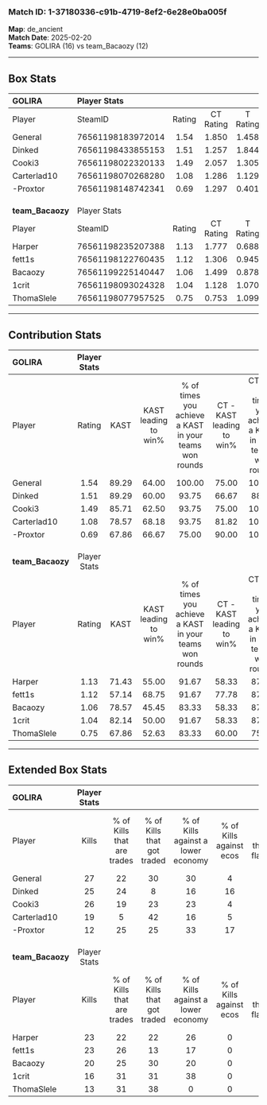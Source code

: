 ### Match ID: 1-37180336-c91b-4719-8ef2-6e28e0ba005f  
**Map**: de_ancient  
**Match Date**: 2025-02-20  
**Teams**: GOLIRA (16) vs team_Bacaozy (12)  

---  

## Box Stats  

| **GOLIRA**       | Player Stats      |        |           |          |       |       |       |         |        |      |     |
| :- | :- | :-: | :-: | :-: | :-: | :-: | :-: | :-: | :-: | :-: | :-: |
| Player           | SteamID           | Rating | CT Rating | T Rating | KAST  |  ADR  | Kills | Assists | Deaths | K/D  | HS% |
| General          | 76561198183972014 |  1.54  |   1.850   |  1.458   | 89.29 | 99.0  |  27   |   12    |   19   | 1.42 | 59  |
| Dinked           | 76561198433855153 |  1.51  |   1.257   |  1.844   | 89.29 | 86.8  |  25   |   10    |   15   | 1.67 | 36  |
| Cooki3           | 76561198022320133 |  1.49  |   2.057   |  1.305   | 85.71 | 113.1 |  26   |   11    |   21   | 1.24 | 42  |
| Carterlad10      | 76561198070268280 |  1.08  |   1.286   |  1.129   | 78.57 | 70.8  |  19   |    9    |   21   | 0.90 | 47  |
| -Proxtor         | 76561198148742341 |  0.69  |   1.297   |  0.401   | 67.86 | 48.7  |  12   |    7    |   22   | 0.55 | 50  |
|                  |                   |        |           |          |       |       |       |         |        |      |     |
|                  |                   |        |           |          |       |       |       |         |        |      |     |
|                  |                   |        |           |          |       |       |       |         |        |      |     |
| **team_Bacaozy** | Player Stats      |        |           |          |       |       |       |         |        |      |     |
| Player           | SteamID           | Rating | CT Rating | T Rating | KAST  |  ADR  | Kills | Assists | Deaths | K/D  | HS% |
| Harper           | 76561198235207388 |  1.13  |   1.777   |  0.688   | 71.43 | 70.0  |  23   |    5    |   21   | 1.10 | 52  |
| fett1s           | 76561198122760435 |  1.12  |   1.306   |  0.945   | 57.14 | 87.6  |  23   |    3    |   19   | 1.21 | 47  |
| Bacaozy          | 76561199225140447 |  1.06  |   1.499   |  0.878   | 78.57 | 73.0  |  20   |    8    |   24   | 0.83 | 55  |
| 1crit            | 76561198093024328 |  1.04  |   1.128   |  1.070   | 82.14 | 88.1  |  16   |   17    |   24   | 0.67 | 50  |
| ThomaSlele       | 76561198077957525 |  0.75  |   0.753   |  1.099   | 67.86 | 71.5  |  13   |    6    |   24   | 0.54 | 69  |
---  

## Contribution Stats  

| **GOLIRA**       | Player Stats |       |                      |                                                        |                           |                                                             |                          |                                                            |
| :- | :-: | :-: | :-: | :-: | :-: | :-: | :-: | :-: |
| Player           |    Rating    | KAST  | KAST leading to win% | % of times you achieve a KAST in your teams won rounds | CT - KAST leading to win% | CT - % of times you achieve a KAST in your teams won rounds | T - KAST leading to win% | T - % of times you achieve a KAST in your teams won rounds |
| General          |     1.54     | 89.29 |        64.00         |                         100.00                         |           75.00           |                           100.00                            |          53.85           |                           100.00                           |
| Dinked           |     1.51     | 89.29 |        60.00         |                         93.75                          |           66.67           |                            88.89                            |          53.85           |                           100.00                           |
| Cooki3           |     1.49     | 85.71 |        62.50         |                         93.75                          |           75.00           |                           100.00                            |          50.00           |                           85.71                            |
| Carterlad10      |     1.08     | 78.57 |        68.18         |                         93.75                          |           81.82           |                           100.00                            |          54.55           |                           85.71                            |
| -Proxtor         |     0.69     | 67.86 |        66.67         |                         75.00                          |           90.00           |                           100.00                            |          37.50           |                           42.86                            |
|                  |              |       |                      |                                                        |                           |                                                             |                          |                                                            |
|                  |              |       |                      |                                                        |                           |                                                             |                          |                                                            |
|                  |              |       |                      |                                                        |                           |                                                             |                          |                                                            |
| **team_Bacaozy** | Player Stats |       |                      |                                                        |                           |                                                             |                          |                                                            |
| Player           |    Rating    | KAST  | KAST leading to win% | % of times you achieve a KAST in your teams won rounds | CT - KAST leading to win% | CT - % of times you achieve a KAST in your teams won rounds | T - KAST leading to win% | T - % of times you achieve a KAST in your teams won rounds |
| Harper           |     1.13     | 71.43 |        55.00         |                         91.67                          |           58.33           |                            87.50                            |          50.00           |                           100.00                           |
| fett1s           |     1.12     | 57.14 |        68.75         |                         91.67                          |           77.78           |                            87.50                            |          57.14           |                           100.00                           |
| Bacaozy          |     1.06     | 78.57 |        45.45         |                         83.33                          |           58.33           |                            87.50                            |          30.00           |                           75.00                            |
| 1crit            |     1.04     | 82.14 |        50.00         |                         91.67                          |           58.33           |                            87.50                            |          40.00           |                           100.00                           |
| ThomaSlele       |     0.75     | 67.86 |        52.63         |                         83.33                          |           60.00           |                            75.00                            |          44.44           |                           100.00                           |
---  

## Extended Box Stats  

| **GOLIRA**       | Player Stats |                            |                            |                                    |                         |                              |                                 |        |                             |                                     |                          |                               |                            |
| :- | :-: | :-: | :-: | :-: | :-: | :-: | :-: | :-: | :-: | :-: | :-: | :-: | :-: |
| Player           |    Kills     | % of Kills that are trades | % of Kills that got traded | % of Kills against a lower economy | % of Kills against ecos | % of Kills that are flawless | % of Kills that are close duels | Deaths | % of Deaths that get traded | % of Deaths against a lower economy | % of Deaths against ecos | % of Deaths that are flawless | % of Deaths that are close |
| General          |      27      |             22             |             30             |                 30                 |            4            |              56              |                7                |   19   |             26              |                 21                  |            0             |              53               |             5              |
| Dinked           |      25      |             24             |             8              |                 16                 |           16            |              68              |                4                |   15   |             27              |                 33                  |            7             |              80               |             0              |
| Cooki3           |      26      |             19             |             23             |                 23                 |            4            |              81              |                8                |   21   |             24              |                 19                  |            5             |              52               |             0              |
| Carterlad10      |      19      |             5              |             42             |                 16                 |            5            |              63              |               21                |   21   |             14              |                 19                  |            5             |              62               |             0              |
| -Proxtor         |      12      |             25             |             25             |                 33                 |           17            |              42              |               17                |   22   |             36              |                  9                  |            0             |              68               |             5              |
|                  |              |                            |                            |                                    |                         |                              |                                 |        |                             |                                     |                          |                               |                            |
|                  |              |                            |                            |                                    |                         |                              |                                 |        |                             |                                     |                          |                               |                            |
|                  |              |                            |                            |                                    |                         |                              |                                 |        |                             |                                     |                          |                               |                            |
| **team_Bacaozy** | Player Stats |                            |                            |                                    |                         |                              |                                 |        |                             |                                     |                          |                               |                            |
| Player           |    Kills     | % of Kills that are trades | % of Kills that got traded | % of Kills against a lower economy | % of Kills against ecos | % of Kills that are flawless | % of Kills that are close duels | Deaths | % of Deaths that get traded | % of Deaths against a lower economy | % of Deaths against ecos | % of Deaths that are flawless | % of Deaths that are close |
| Harper           |      23      |             22             |             22             |                 26                 |            0            |              61              |                0                |   21   |             38              |                  5                  |            0             |              90               |             0              |
| fett1s           |      23      |             26             |             13             |                 17                 |            0            |              78              |                0                |   19   |              5              |                  5                  |            0             |              47               |             5              |
| Bacaozy          |      20      |             25             |             30             |                 20                 |            0            |              45              |                5                |   24   |             33              |                 13                  |            0             |              67               |             4              |
| 1crit            |      16      |             31             |             31             |                 38                 |            0            |              63              |                0                |   24   |             17              |                  8                  |            0             |              50               |             21             |
| ThomaSlele       |      13      |             31             |             38             |                 0                  |            0            |              62              |                8                |   24   |             21              |                 13                  |            0             |              58               |             17             |
